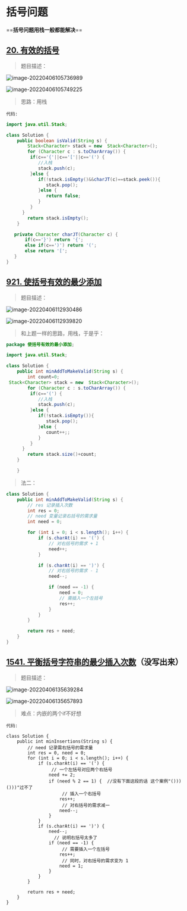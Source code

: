 # 括号问题

==**括号问题用栈一般都能解决**==

## [20. 有效的括号](https://leetcode-cn.com/problems/valid-parentheses/)

> 题目描述：

![image-20220406105736989](https://cdn.jsdelivr.net/gh/kkkkwqqqq/typora/typoraImage/202204061057397.png)

![image-20220406105749225](https://cdn.jsdelivr.net/gh/kkkkwqqqq/typora/typoraImage/202204061057315.png)

> 思路：用栈

`代码:`

```java
import java.util.Stack;

class Solution {
    public boolean isValid(String s) {
        Stack<Character> stack = new  Stack<Character>();
        for (Character c : s.toCharArray()) {
         if(c=='{'||c=='['||c=='(') {
            //入栈
            stack.push(c);
         }else {
            if(!stack.isEmpty()&&charJT(c)==stack.peek()){
               stack.pop();
            }else {
               return false;
            }
         }
      }
        return stack.isEmpty();
    }

   private Character charJT(Character c) {
       if(c=='}') return '{';
       else if(c==')') return '(';
       else return '[';
   }
}
```



## [921. 使括号有效的最少添加](https://leetcode-cn.com/problems/minimum-add-to-make-parentheses-valid/)

> 题目描述：

![image-20220406112930486](https://cdn.jsdelivr.net/gh/kkkkwqqqq/typora/typoraImage/202204061129838.png)

![image-20220406112939820](https://cdn.jsdelivr.net/gh/kkkkwqqqq/typora/typoraImage/202204061129908.png)

> 和上题一样的思路，用栈，于是乎：

```java
package 使括号有效的最小添加;

import java.util.Stack;

class Solution {
    public int minAddToMakeValid(String s) {
        int count=0;
 Stack<Character> stack = new  Stack<Character>();
        for (Character c : s.toCharArray()) {
         if(c=='(') {
            //入栈
            stack.push(c);
         }else {
            if(!stack.isEmpty()){
               stack.pop();
            }else {
               count++;;
            }
         }
      }
        return stack.size()+count;
    }

    }
```

> 法二：

```java
class Solution {
    public int minAddToMakeValid(String s) {
        // res 记录插入次数
        int res = 0;
        // need 变量记录右括号的需求量
        int need = 0;

        for (int i = 0; i < s.length(); i++) {
            if (s.charAt(i) == '(') {
                // 对右括号的需求 + 1
                need++;
            }

            if (s.charAt(i) == ')') {
                // 对右括号的需求 - 1
                need--;

                if (need == -1) {
                    need = 0;
                    // 需插入一个左括号
                    res++;
                }
            }
        }

        return res + need;
    }
}
```



## [1541. 平衡括号字符串的最少插入次数](https://leetcode-cn.com/problems/minimum-insertions-to-balance-a-parentheses-string/)（没写出来）

> 题目描述：

![image-20220406135639284](https://cdn.jsdelivr.net/gh/kkkkwqqqq/typora/typoraImage/202204061356451.png)

![image-20220406135657893](https://cdn.jsdelivr.net/gh/kkkkwqqqq/typora/typoraImage/202204061356001.png)

> 难点：内嵌的两个if不好想

`代码:`

```
class Solution {
    public int minInsertions(String s) {
        // need 记录需右括号的需求量
        int res = 0, need = 0;
        for (int i = 0; i < s.length(); i++) {
            if (s.charAt(i) == '(') {
                 // 一个左括号对应两个右括号
                need += 2;
                if (need % 2 == 1) {  //没有下面这段的话 这个案例"()))()))"过不了 
                     // 插入一个右括号
                    res++;
                     // 对右括号的需求减一
                    need--;
                }
            }
            if (s.charAt(i) == ')') {
                need--;
                  // 说明右括号太多了
                if (need == -1) {
                     // 需要插入一个左括号
                    res++;
                     // 同时，对右括号的需求变为 1
                    need = 1;
                }
            }
        }

        return res + need;
    }
}
```